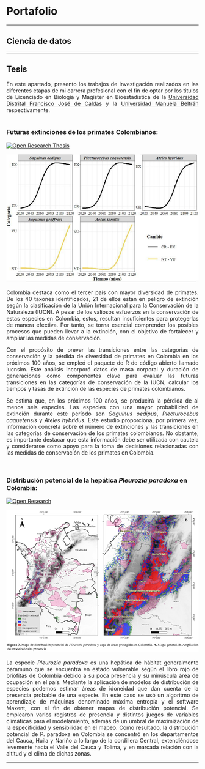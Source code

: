 # Portafolio
---
## Ciencia de datos
---
## Tesis

<div style="text-align: justify;"> En este apartado, presento los trabajos de investigación realizados en las diferentes etapas de mi carrera profesional con el fin de optar por los titulos de Licenciado en Biología y Magíster en Bioestadística de la <a href="http://licbiologia.udistrital.edu.co:8080/"> Universidad Distrital Francisco José de Caldas</a> y la <a href="https://umb.edu.co/programa/maestria-en-bioestadistica/"> Universidad Manuela Beltrán</a> respectivamente.</div>
<br>

### **Futuras extinciones de los primates Colombianos:**

[![Open Research Thesis](https://img.shields.io/badge/PDF-Open_Research_Thesis?logo=adobe-acrobat-reader&logoColor=white&label=PDF&color=red)](pdf/bdag_mg_thesis.pdf)

<center><img src="images/bdag_mg_thesis_img.png"/></center>  
<br>

<div style="text-align: justify">Colombia destaca como el tercer país con mayor diversidad de primates. De los 40 taxones identificados, 21 de ellos están en peligro de extinción según la clasificación de la Unión Internacional para la Conservación de la Naturaleza (IUCN). A pesar de los valiosos esfuerzos en la conservación de estas especies en Colombia, estos, resultan insuficientes para protegerlas de manera efectiva. Por tanto, se torna esencial comprender los posibles procesos que pueden llevar a la extinción, con el objetivo de fortalecer y ampliar las medidas de conservación.

Con el propósito de prever las transiciones entre las categorías de conservación y la pérdida de diversidad de primates en Colombia en los próximos 100 años, se empleó el paquete de R de código abierto llamado iucnsim. Este análisis incorporó datos de masa corporal y duración de generaciones como componentes clave para evaluar las futuras transiciones en las categorías de conservación de la IUCN, calcular los tiempos y tasas de extinción de las especies de primates colombianos.

Se estima que, en los próximos 100 años, se producirá la pérdida de al menos seis especies. Las especies con una mayor probabilidad de extinción durante este período son <em>Saguinus oedipus</em>, <em>Plecturocebus caquetensis</em> y <em>Ateles hybridus</em>. Este estudio proporciona, por primera vez, información concreta sobre el número de extinciones y las transiciones en las categorías de conservación de los primates colombianos. No obstante, es importante destacar que esta información debe ser utilizada con cautela y considerarse como apoyo para la toma de decisiones relacionadas con las medidas de conservación de los primates en Colombia.</div>
<br>

### **Distribución potencial de la hepática *Pleurozia paradoxa* en Colombia:**

[![Open Research](https://img.shields.io/badge/PDF-Open_Research-red?logo=adobe-acrobat-reader&logoColor=white)](pdf/bdag_p_thesis.pdf)

<center><img src="images/bdag_p_thesis_img.png"/></center>  
<br>

<div style="text-align: justify">La especie <em>Pleurozia paradoxa</em> es una hepática de hábitat generalmente paramuno que se encuentra en estado vulnerable según el libro rojo de briófitas de Colombia debido a su poca presencia y su minúscula área de ocupación en el país. Mediante la aplicación de modelos de distribución de especies podemos estimar áreas de idoneidad que dan cuenta de la presencia probable de una especie. En este caso se usó un algoritmo de aprendizaje de máquinas denominado máxima entropía y el software Maxent, con el fin de obtener mapas de distribución potencial. Se emplearon varios registros de presencia y distintos juegos de variables climáticas para el modelamiento, además de un umbral de maximización de la especificidad y sensibilidad en el mapeo. Como resultado, la distribución potencial de P. paradoxa en Colombia se concentró en los departamentos del Cauca, Huila y Nariño a lo largo de la cordillera Central, extendiéndose levemente hacia el Valle del Cauca y Tolima, y en marcada relación con la altitud y el clima de dichas zonas.</div>


---
